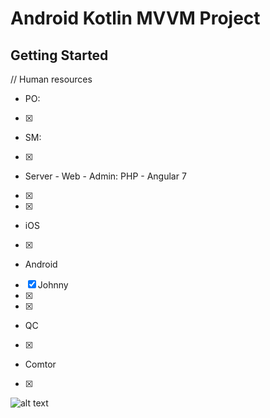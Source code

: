 # Android Kotlin MVVM Project

## Getting Started

//  Human resources

* PO:
- [x] 

* SM:
- [x] 

* Server - Web - Admin: PHP - Angular 7
- [x] 

- [x] 

* iOS
- [x] 
* Android
- [x] Johnny
- [x] 
- [x] 

* QC
- [x] 

* Comtor
- [x] 


![alt text](http://octodex.github.com/images/daftpunktocat-thomas.gif)
